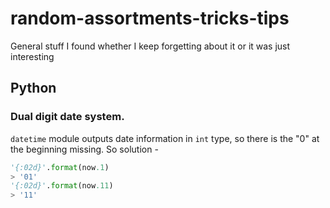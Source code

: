 # random-assortments-tricks-tips
General stuff I found whether I keep forgetting about it or it was just interesting

## Python

### Dual digit date system.

``datetime`` module outputs date information in ``int`` type, so there is the "0" at the beginning missing. So solution -

```python
'{:02d}'.format(now.1)
> '01'
'{:02d}'.format(now.11)
> '11'
```
